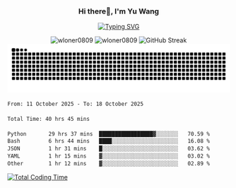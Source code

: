 <h3 align="center">Hi there👋, I'm Yu Wang</h1>

<p align="center"><a href="https://git.io/typing-svg"><img src="https://readme-typing-svg.demolab.com?font=Alex+Brush&size=18&pause=1000&color=716A50&background=6F66FF00&center=true&vCenter=true&width=435&lines=To+love+oneself+is+the+beginning+of+a+lifelong+romance.+%E2%80%94+Oscar+Wilde" alt="Typing SVG" /></a></p>


<p align="center">
 <img src="https://github-readme-stats.vercel.app/api/top-langs?username=wloner0809&show_icons=true&locale=en&layout=compact" alt="wloner0809" height=120 />
 <img src="https://github-readme-stats.vercel.app/api?username=wloner0809&show_icons=true&locale=en" alt="wloner0809" height=120 />
 <img src="https://github-readme-streak-stats.herokuapp.com?user=wloner0809&theme=microsoft" alt="GitHub Streak" height=120 />
 <img src="https://github.com/Wloner0809/Wloner0809/blob/output/github-contribution-grid-snake.svg">
</p>
 
<!--START_SECTION:waka-->

```txt
From: 11 October 2025 - To: 18 October 2025

Total Time: 40 hrs 45 mins

Python       29 hrs 37 mins  █████████████████▓░░░░░░░   70.59 %
Bash         6 hrs 44 mins   ████░░░░░░░░░░░░░░░░░░░░░   16.08 %
JSON         1 hr 31 mins    █░░░░░░░░░░░░░░░░░░░░░░░░   03.62 %
YAML         1 hr 15 mins    ▓░░░░░░░░░░░░░░░░░░░░░░░░   03.02 %
Other        1 hr 12 mins    ▓░░░░░░░░░░░░░░░░░░░░░░░░   02.89 %
```

<!--END_SECTION:waka-->

[![Total Coding Time](https://wakatime.com/badge/user/3b010e91-e8bb-445f-9eac-c8ab5bc30cb6.svg)](https://wakatime.com/@3b010e91-e8bb-445f-9eac-c8ab5bc30cb6)

